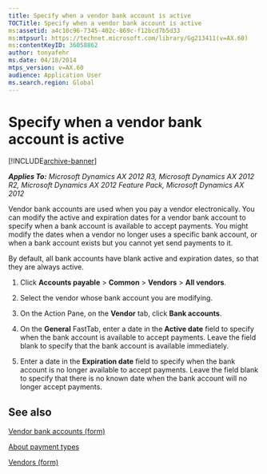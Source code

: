 ```yaml
---
title: Specify when a vendor bank account is active
TOCTitle: Specify when a vendor bank account is active
ms:assetid: a4c10c96-7345-402c-869c-f12bcd7b5d33
ms:mtpsurl: https://technet.microsoft.com/library/Gg213411(v=AX.60)
ms:contentKeyID: 36058862
author: tonyafehr
ms.date: 04/18/2014
mtps_version: v=AX.60
audience: Application User
ms.search.region: Global
---
```


# Specify when a vendor bank account is active 


[!INCLUDE[archive-banner](includes/archive-banner.md)]


_**Applies To:** Microsoft Dynamics AX 2012 R3, Microsoft Dynamics AX 2012 R2, Microsoft Dynamics AX 2012 Feature Pack, Microsoft Dynamics AX 2012_

Vendor bank accounts are used when you pay a vendor electronically. You can modify the active and expiration dates for a vendor bank account to specify when a bank account is available to accept payments. You might modify the dates when a vendor no longer uses a specific bank account, or when a bank account exists but you cannot yet send payments to it.

By default, all bank accounts have blank active and expiration dates, so that they are always active.

1.  Click **Accounts payable** \> **Common** \> **Vendors** \> **All vendors**.

2.  Select the vendor whose bank account you are modifying.

3.  On the Action Pane, on the **Vendor** tab, click **Bank accounts**.

4.  On the **General** FastTab, enter a date in the **Active date** field to specify when the bank account is available to accept payments. Leave the field blank to specify that the bank account is available immediately.

5.  Enter a date in the **Expiration date** field to specify when the bank account is no longer available to accept payments. Leave the field blank to specify that there is no known date when the bank account will no longer accept payments.

## See also

[Vendor bank accounts (form)](https://technet.microsoft.com/library/aa589805\(v=ax.60\))

[About payment types](about-payment-types.md)

[Vendors (form)](https://technet.microsoft.com/library/aa592162\(v=ax.60\))

  



